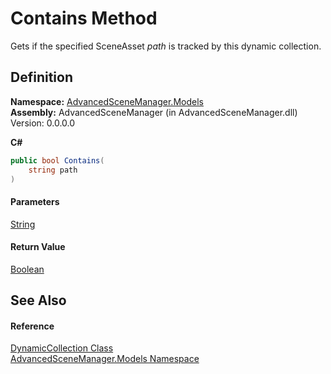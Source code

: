 # Contains Method

Gets if the specified SceneAsset _path_ is tracked by this dynamic collection.

## Definition

**Namespace:** [AdvancedSceneManager.Models](N_AdvancedSceneManager_Models.md)\
**Assembly:** AdvancedSceneManager (in AdvancedSceneManager.dll) Version: 0.0.0.0

**C#**

```c#
public bool Contains(
	string path
)
```

#### Parameters

&#x20; [String](https://learn.microsoft.com/dotnet/api/system.string)&#x20;

#### Return Value

[Boolean](https://learn.microsoft.com/dotnet/api/system.boolean)

## See Also

#### Reference

[DynamicCollection Class](T_AdvancedSceneManager_Models_DynamicCollection.md)\
[AdvancedSceneManager.Models Namespace](N_AdvancedSceneManager_Models.md)

